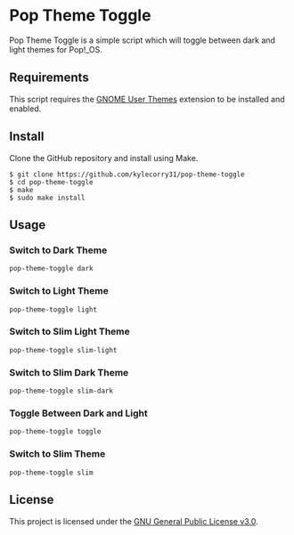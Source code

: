 # Pop Theme Toggle
Pop Theme Toggle is a simple script which will toggle between dark and light themes for Pop!\_OS.

## Requirements
This script requires the [GNOME User Themes](https://extensions.gnome.org/extension/19/user-themes/) extension to be installed and enabled.


## Install
Clone the GitHub repository and install using Make.

```shell
$ git clone https://github.com/kylecorry31/pop-theme-toggle
$ cd pop-theme-toggle
$ make
$ sudo make install
```

## Usage
### Switch to Dark Theme
```shell
pop-theme-toggle dark
```

### Switch to Light Theme
```shell
pop-theme-toggle light
```

### Switch to Slim Light Theme
```shell
pop-theme-toggle slim-light
```

### Switch to Slim Dark Theme
```shell
pop-theme-toggle slim-dark
```

### Toggle Between Dark and Light
```shell
pop-theme-toggle toggle
```

### Switch to Slim Theme
```shell
pop-theme-toggle slim
```

## License
This project is licensed under the [GNU General Public License v3.0](LICENSE).
